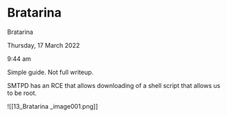 # Bratarina

Bratarina

Thursday, 17 March 2022

9:44 am

Simple guide. Not full writeup.

&#x20;

SMTPD has an RCE that allows downloading of a shell script that allows us to be root.

&#x20;

!\[\[13\_Bratarina \_image001.png]]
